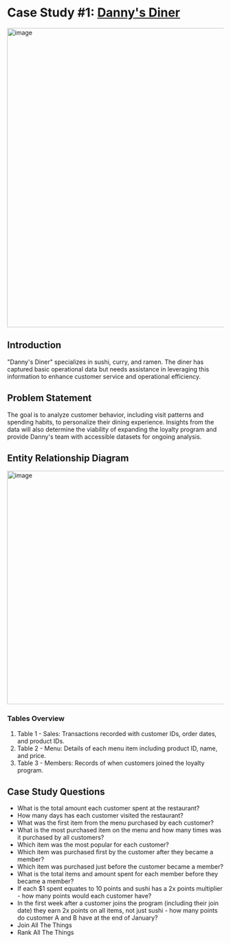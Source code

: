 # **Case Study #1: [Danny's Diner](https://8weeksqlchallenge.com/case-study-1/)**
<img width="696" alt="image" src="https://github.com/janhavi97/8-Week-SQL-Challenge/assets/30179560/14e983dc-05ae-4662-9853-34540fe4074f">

## **Introduction**
"Danny's Diner" specializes in sushi, curry, and ramen. The diner has captured basic operational data but needs assistance in leveraging this information to enhance customer service and operational efficiency.


## **Problem Statement**
The goal is to analyze customer behavior, including visit patterns and spending habits, to personalize their dining experience. Insights from the data will also determine the viability of expanding the loyalty program and provide Danny's team with accessible datasets for ongoing analysis.


## **Entity Relationship Diagram**
<img width="543" alt="image" src="https://github.com/janhavi97/8-Week-SQL-Challenge/assets/30179560/9f575f20-1a75-43e2-a32e-0099b59b2f91">


### **Tables Overview**
1. Table 1 - Sales: Transactions recorded with customer IDs, order dates, and product IDs.
2. Table 2 - Menu: Details of each menu item including product ID, name, and price.
3. Table 3 - Members: Records of when customers joined the loyalty program.


## **Case Study Questions**
- What is the total amount each customer spent at the restaurant?
- How many days has each customer visited the restaurant?
- What was the first item from the menu purchased by each customer?
- What is the most purchased item on the menu and how many times was it purchased by all customers?
- Which item was the most popular for each customer?
- Which item was purchased first by the customer after they became a member?
- Which item was purchased just before the customer became a member?
- What is the total items and amount spent for each member before they became a member?
- If each $1 spent equates to 10 points and sushi has a 2x points multiplier - how many points would each customer have?
- In the first week after a customer joins the program (including their join date) they earn 2x points on all items, not just sushi - how many points do customer A and B have at the end of January?
- Join All The Things
- Rank All The Things
